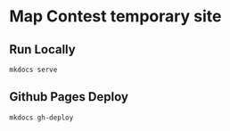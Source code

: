 # Map Contest temporary site

## Run Locally
```
mkdocs serve
```

## Github Pages Deploy
```
mkdocs gh-deploy
```
